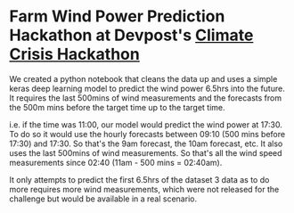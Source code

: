 # Farm Wind Power Prediction Hackathon at Devpost's [Climate Crisis Hackathon](https://climate-crisis.devpost.com)

We created a python notebook that cleans the data up and uses a simple keras deep learning model to predict the wind power 6.5hrs into the future. It requires the last 500mins of wind measurements and the forecasts from the 500m mins before the target time up to the target time.

i.e. if the time was 11:00, our model would predict the wind power at 17:30. To do so it would use the hourly forecasts between 09:10 (500 mins before 17:30) and 17:30. So that's the 9am forecast, the 10am forecast, etc. It also uses the last 500mins of wind measurements. So that's all the wind speed measurements since 02:40 (11am - 500 mins = 02:40am).

It only attempts to predict the first 6.5hrs of the dataset 3 data as to do more requires more wind measurements, which were not released for the challenge but would be available in a real scenario.
